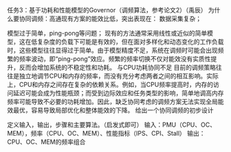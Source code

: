 任务3：基于功耗和性能模型的Governor（调频算法，参考论文2）（禹辰）
为什么要协同调频：高通现有方案的能效比低，突出表现在：
数据采集复杂；

模型过于简单，ping-pong等问题；
	现有的方法通常采用线性或近似的简单模型，这在低复杂度的负载下可能是有效的，但在面对多样化和动态变化的工作负载时，这些模型往往显得过于简单。由于模型精度不足，系统在调频时可能会出现频繁的频率波动，即“ping-pong”效应。频繁的频率切换不仅对能效没有实质性提升，反而会增加系统的不稳定性和功耗。
 与CPU功耗协同不足
	目前的调频策略往往是独立地调节CPU和内存的频率，而没有充分考虑两者之间的相互影响。实际上，CPU和内存之间存在复杂的依赖关系。例如，当CPU频率提高时，内存的访问延迟可能会成为性能瓶颈；而受到边际效应和任务类型的影响，简单地调高内存频率可能导致不必要的功耗增加。因此，缺乏协同考虑的调频方案无法实现全局能效最优，容易导致局部优化和整体能效的下降。
给出一个协同调频的初步设计

定义输入，输出，步骤和主要算法。（启发式即可）
输入：PMU（CPU、OC、MEM），频率（CPU、OC、MEM）、性能指标（IPS、CPI、Stall）
输出：CPU、OC、MEM的频率组合
